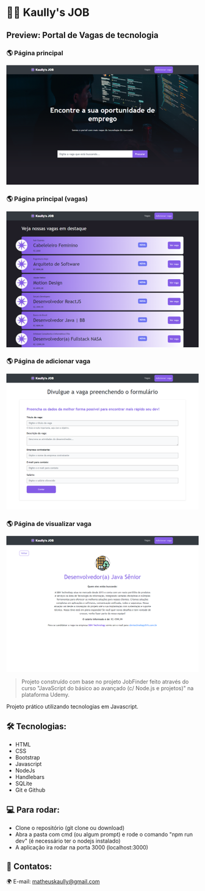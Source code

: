 # 🧑‍💻 Kaully's JOB 

## Preview: Portal de Vagas de tecnologia

### 🌎 Página principal
![preview](./.github/home.png)

### 🌎 Página principal (vagas)
![preview](./.github/vacancy.png)

### 🌎 Página de adicionar vaga
![preview](./.github/add_job.png)

### 🌎 Página de visualizar vaga
![preview](./.github/job.png)

> Projeto construído com base no projeto JobFinder feito através do curso "JavaScript do básico ao avançado (c/ Node.js e projetos)" na plataforma Udemy.

Projeto prático utilizando tecnologias em Javascript. 


## 🛠 Tecnologias:

- HTML
- CSS
- Bootstrap
- Javascript
- NodeJs
- Handlebars
- SQLite
- Git e Github

## 💻 Para rodar:
- Clone o repositório (git clone ou download)
- Abra a pasta com cmd (ou algum prompt) e rode o comando "npm run dev" (é necessário ter o nodejs instalado)
- A aplicação ira rodar na porta 3000 (localhost:3000)


## 💛 Contatos:

🌍 E-mail: matheuskaully@gmail.com
